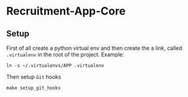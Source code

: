 Recruitment-App-Core
====================

Setup
-----
First of all create a python virtual env and then create the a link, called 
`.virtualenv` in the root of the project. Example:
```
ln -s ~/.virtualenvs/APP .virtualenv
```
Then setup `Git` hooks
```
make setup_git_hooks 
```